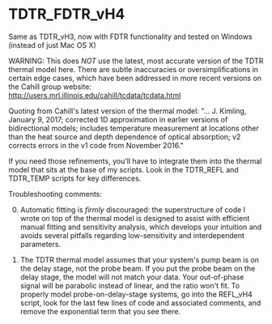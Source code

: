 # TDTR_FDTR_vH4
Same as TDTR_vH3, now with FDTR functionality and tested on Windows (instead of just Mac OS X)

WARNING: This does *NOT* use the latest, most accurate version of the TDTR thermal model here. There are subtle inaccuracies or oversimplifications in certain edge cases, which have been addressed in more recent versions on the Cahill group website: http://users.mrl.illinois.edu/cahill/tcdata/tcdata.html

Quoting from Cahill's latest version of the thermal model: "... J. Kimling, January 9, 2017; corrected 1D approximation in earlier versions of bidirectional models; includes temperature measurement at locations other than the heat source and depth dependence of optical absorption; v2 corrects errors in the v1 code from November 2016."

If you need those refinements, you'll have to integrate them into the thermal model that sits at the base of my scripts. Look in the TDTR_REFL and TDTR_TEMP scripts for key differences.

Troubleshooting comments:

0) Automatic fitting is *firmly* discouraged: the superstructure of code I wrote on top of the thermal model is designed to assist with efficient manual fitting and sensitivity analysis, which develops your intuition and avoids several pitfalls regarding low-sensitivity and interdependent parameters.

1) The TDTR thermal model assumes that your system's pump beam is on the delay stage, not the probe beam. If you put the probe beam on the delay stage, the model will not match your data. Your out-of-phase signal will be parabolic instead of linear, and the ratio won't fit. To properly model probe-on-delay-stage systems, go into the REFL_vH4 script, look for the last few lines of code and associated comments, and remove the exponential term that you see there.
